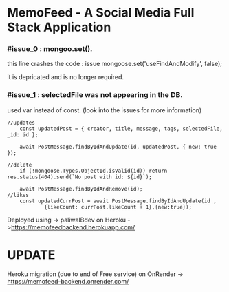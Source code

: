 # MemoFeed - A Social Media Full Stack Application

### #issue_0 : mongoo.set().
this line crashes the code : issue
mongoose.set('useFindAndModify', false);

it is depricated and is no longer required.

### #issue_1 : selectedFile was not appearing in the DB.
used var instead of const. (look into the issues for more information)

```
//updates
    const updatedPost = { creator, title, message, tags, selectedFile, _id: id };

    await PostMessage.findByIdAndUpdate(id, updatedPost, { new: true });

//delete
    if (!mongoose.Types.ObjectId.isValid(id)) return res.status(404).send(`No post with id: ${id}`);

    await PostMessage.findByIdAndRemove(id);
//likes
    const updatedCurrPost = await PostMessage.findByIdAndUpdate(id , 
            {likeCount: currPost.likeCount + 1},{new:true});
```

Deployed using -> paliwalBdev
on Heroku ->https://memofeedbackend.herokuapp.com/

# UPDATE
Heroku migration (due to end of Free service)
on OnRender -> https://memofeed-backend.onrender.com/ 

